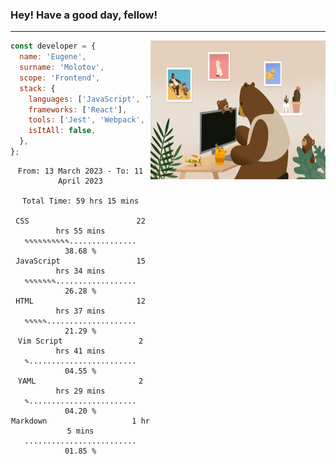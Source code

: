 ### Hey! Have a good day, fellow!
---
<img align='right' alt='GIF' vertical-align='center' src='./src/giphy.gif' width='280px' height='222px'/>

```javascript
const developer = {
  name: 'Eugene',
  surname: 'Molotov',
  scope: 'Frontend',
  stack: {
    languages: ['JavaScript', 'TypeScript'],
    frameworks: ['React'],
    tools: ['Jest', 'Webpack', 'Sass'],
    isItAll: false,
  },
};
```

<div align="center">
<!--START_SECTION:waka-->

```text
From: 13 March 2023 - To: 11 April 2023

Total Time: 59 hrs 15 mins

CSS                        22 hrs 55 mins  ✎✎✎✎✎✎✎✎✎✎...............   38.68 %
JavaScript                 15 hrs 34 mins  ✎✎✎✎✎✎✎..................   26.28 %
HTML                       12 hrs 37 mins  ✎✎✎✎✎....................   21.29 %
Vim Script                 2 hrs 41 mins   ✎........................   04.55 %
YAML                       2 hrs 29 mins   ✎........................   04.20 %
Markdown                   1 hr 5 mins     .........................   01.85 %
```

<!--END_SECTION:waka-->

